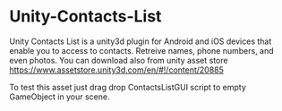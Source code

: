# Unity-Contacts-List
Unity Contacts List is a unity3d plugin for Android and iOS devices that enable you to access to contacts. Retreive names, phone numbers, and even photos.
You can download also from unity asset store
https://www.assetstore.unity3d.com/en/#!/content/20885

To test this asset just drag drop ContactsListGUI script to empty GameObject in your scene.
